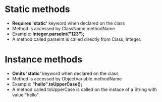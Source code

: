 # Static methods
- **Requires 'static'** keyword when declared on the class
- Method is accessed by ClassName.methodName
- Example: **Integer.parseInt("123");**
- A method called parseInt is called directly from Class, Integer.

# Instance methods
- **Omits 'static'** keyword when declared on the class
- Method is accessed by ObjectVariable.methodName
- Example: **"hello".toUpperCase();**
- A method called toUpperCase is called on the instace of a String with value "hello".

